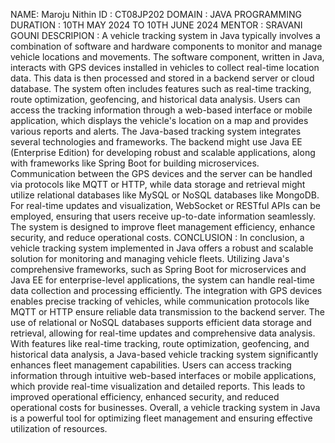 NAME: Maroju Nithin
ID : CT08JP202
DOMAIN : JAVA PROGRAMMING
DURATION : 10TH MAY 2024 TO 10TH JUNE 2024
MENTOR : SRAVANI GOUNI
DESCRIPION : A vehicle tracking system in Java typically involves a combination of software and hardware components to monitor and manage vehicle locations and movements. The software component, written in Java, interacts with GPS devices installed in vehicles to collect real-time location data. This data is then processed and stored in a backend server or cloud database. The system often includes features such as real-time tracking, route optimization, geofencing, and historical data analysis. Users can access the tracking information through a web-based interface or mobile application, which displays the vehicle's location on a map and provides various reports and alerts.
The Java-based tracking system integrates several technologies and frameworks. The backend might use Java EE (Enterprise Edition) for developing robust and scalable applications, along with frameworks like Spring Boot for building microservices. Communication between the GPS devices and the server can be handled via protocols like MQTT or HTTP, while data storage and retrieval might utilize relational databases like MySQL or NoSQL databases like MongoDB. For real-time updates and visualization, WebSocket or RESTful APIs can be employed, ensuring that users receive up-to-date information seamlessly. The system is designed to improve fleet management efficiency, enhance security, and reduce operational costs.
CONCLUSION : In conclusion, a vehicle tracking system implemented in Java offers a robust and scalable solution for monitoring and managing vehicle fleets. Utilizing Java's comprehensive frameworks, such as Spring Boot for microservices and Java EE for enterprise-level applications, the system can handle real-time data collection and processing efficiently. The integration with GPS devices enables precise tracking of vehicles, while communication protocols like MQTT or HTTP ensure reliable data transmission to the backend server. The use of relational or NoSQL databases supports efficient data storage and retrieval, allowing for real-time updates and comprehensive data analysis.
With features like real-time tracking, route optimization, geofencing, and historical data analysis, a Java-based vehicle tracking system significantly enhances fleet management capabilities. Users can access tracking information through intuitive web-based interfaces or mobile applications, which provide real-time visualization and detailed reports. This leads to improved operational efficiency, enhanced security, and reduced operational costs for businesses. Overall, a vehicle tracking system in Java is a powerful tool for optimizing fleet management and ensuring effective utilization of resources.
